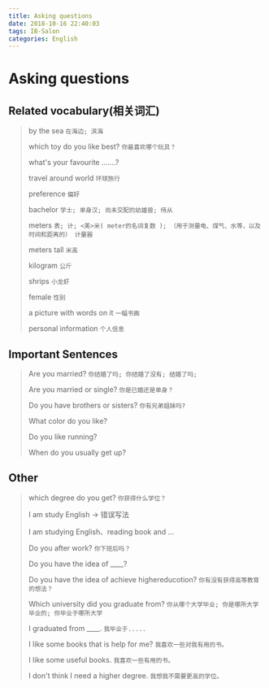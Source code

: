 ```yaml
---
title: Asking questions
date: 2018-10-16 22:40:03
tags: IB-Salon
categories: English
---
```



# Asking questions


## Related vocabulary(相关词汇)

> by the sea `在海边; 滨海`
> 
> which toy do you like best? `你最喜欢哪个玩具？`
> 
> what's your favourite .......?
> 
> travel around world `环球旅行`
> 
> preference `偏好`
> 
> bachelor `学士; 单身汉; 尚未交配的幼雄兽; 侍从`
> 
> meters `表; 计; <美>米( meter的名词复数 ); （用于测量电、煤气、水等，以及时间和距离的） 计量器`
> 
> meters tall `米高`
> 
> kilogram `公斤`
> 
> shrips `小龙虾`
> 
> female `性别`
> 
> a picture with words on it `一幅书画`
> 
> personal information `个人信息`


## Important Sentences

> Are you married? `你结婚了吗; 你结婚了没有; 结婚了吗;`
> 
> Are you married or single? `你是已婚还是单身？`
> 
> Do you have brothers or sisters? `你有兄弟姐妹吗?`
> 
> What color do you like?
> 
> Do you like running?
> 
> When do you usually get up?

## Other

> which degree do you get? `你获得什么学位？`
> 
> I am study English → 错误写法
> 
> I am studying English、reading book and ...
> 
> Do you after work? `你下班后吗？`
> 
> Do you have the idea of ____?
> 
> Do you have the idea of achieve highereducotion? `你有没有获得高等教育的想法？`
> 
> Which university did you graduate from? `你从哪个大学毕业; 你是哪所大学毕业的; 你毕业于哪所大学`
> 
> I graduated from ____. `我毕业于.....`
> 
> I like some books that is help for me? `我喜欢一些对我有用的书。`
> 
> I like some useful books. `我喜欢一些有用的书。`
> 
> I don't think I need a higher degree. `我想我不需要更高的学位。`
